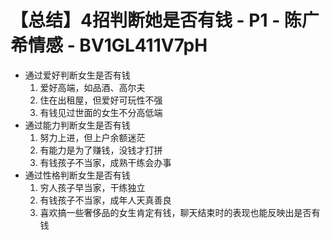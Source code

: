 # 【总结】4招判断她是否有钱 - P1 - 陈广希情感 - BV1GL411V7pH

-   通过爱好判断女生是否有钱
    1.  爱好高端，如品酒、高尔夫
    2.  住在出租屋，但爱好可玩性不强
    3.  有钱见过世面的女生不分高低端
-   通过能力判断女生是否有钱
    1.  努力上进，但上户余额迷茫
    2.  有能力是为了赚钱，没钱才打拼
    3.  有钱孩子不当家，成熟干练会办事
-   通过性格判断女生是否有钱
    1.  穷人孩子早当家，干练独立
    2.  有钱孩子不当家，成年人天真善良
    3.  喜欢搞一些奢侈品的女生肯定有钱，聊天结束时的表现也能反映出是否有钱